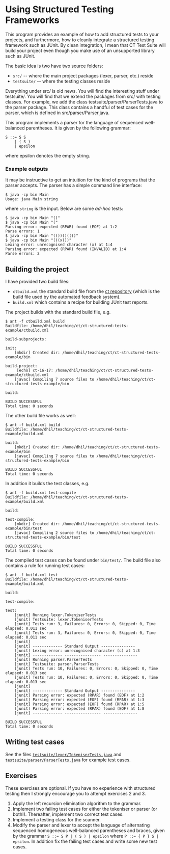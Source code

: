 # Using Structured Testing Frameworks
This program provides an example of how to add structured tests to your projects, and furthermore, 
how to cleanly integrate a structured testing framework such as JUnit. By clean integration, I mean 
that CT Test Suite will build your project even though you make use of an unsupported library such as JUnit. 
 
The basic idea is two have two source folders:

* `src/` -- where the main project packages (lexer, parser, etc.) reside
* `testsuite/` -- where the testing classes reside
    
Everything under src/ is old news. You will find the interesting stuff under testsuite/.
You will find that we extend the packages from src/ with testing classes. For example, 
we add the class testsuite/parser/ParserTests.java to the parser package. This class contains 
a handful of test cases for the parser, which is defined in src/parser/Parser.java.
   
This program implements a parser for the language of sequenced well-balanced parentheses. 
It is given by the following grammar:

```   
S ::= S S 
    | ( S ) 
    | epsilon 
```
where epsilon denotes the empty string.

### Example outputs
It may be instructive to get an intuition for the kind of programs that the parser accepts. The parser has a simple command line interface:
```
$ java -cp bin Main
Usage: java Main string
```
where `string` is the input. Below are some *ad-hoc* tests:
```
$ java -cp bin Main "()"
$ java -cp bin Main "("
Parsing error: expected (RPAR) found (EOF) at 1:2
Parse errors: 1
$ java -cp bin Main "(())()(())"
$ java -cp bin Main "(((x)))"
Lexing error: unrecognised character (x) at 1:4
Parsing error: expected (RPAR) found (INVALID) at 1:4
Parse errors: 2
```

## Building the project
I have provided two build files:

* `ctbuild.xml` the standard build file from the [ct repository](https://bitbucket.org/cdubach/ct-16-17) (which is the build file used by the automated feedback system).
* `build.xml` which contains a recipe for building JUnit test reports.

The project builds with the standard build file, e.g.
```
$ ant -f ctbuild.xml build
Buildfile: /home/dhil/teaching/ct/ct-structured-tests-example/ctbuild.xml

build-subprojects:

init:
    [mkdir] Created dir: /home/dhil/teaching/ct/ct-structured-tests-example/bin

build-project:
     [echo] ct-16-17: /home/dhil/teaching/ct/ct-structured-tests-example/ctbuild.xml
    [javac] Compiling 7 source files to /home/dhil/teaching/ct/ct-structured-tests-example/bin

build:

BUILD SUCCESSFUL
Total time: 0 seconds
```
The other build file works as well:
```
$ ant -f build.xml build
Buildfile: /home/dhil/teaching/ct/ct-structured-tests-example/build.xml

build:
    [mkdir] Created dir: /home/dhil/teaching/ct/ct-structured-tests-example/bin
    [javac] Compiling 7 source files to /home/dhil/teaching/ct/ct-structured-tests-example/bin

BUILD SUCCESSFUL
Total time: 0 seconds
```
In addition it builds the test classes, e.g.
```
$ ant -f build.xml test-compile
Buildfile: /home/dhil/teaching/ct/ct-structured-tests-example/build.xml

build:

test-compile:
    [mkdir] Created dir: /home/dhil/teaching/ct/ct-structured-tests-example/bin/test
    [javac] Compiling 2 source files to /home/dhil/teaching/ct/ct-structured-tests-example/bin/test

BUILD SUCCESSFUL
Total time: 0 seconds
```
The compiled test cases can be found under `bin/test/`. The build file also contains a rule for running test cases:
```
$ ant -f build.xml test
Buildfile: /home/dhil/teaching/ct/ct-structured-tests-example/build.xml

build:

test-compile:

test:
    [junit] Running lexer.TokeniserTests
    [junit] Testsuite: lexer.TokeniserTests
    [junit] Tests run: 3, Failures: 0, Errors: 0, Skipped: 0, Time elapsed: 0.011 sec
    [junit] Tests run: 3, Failures: 0, Errors: 0, Skipped: 0, Time elapsed: 0.011 sec
    [junit] 
    [junit] ------------- Standard Output ---------------
    [junit] Lexing error: unrecognised character (c) at 1:3
    [junit] ------------- ---------------- ---------------
    [junit] Running parser.ParserTests
    [junit] Testsuite: parser.ParserTests
    [junit] Tests run: 10, Failures: 0, Errors: 0, Skipped: 0, Time elapsed: 0.013 sec
    [junit] Tests run: 10, Failures: 0, Errors: 0, Skipped: 0, Time elapsed: 0.013 sec
    [junit] 
    [junit] ------------- Standard Output ---------------
    [junit] Parsing error: expected (RPAR) found (EOF) at 1:2
    [junit] Parsing error: expected (EOF) found (RPAR) at 1:3
    [junit] Parsing error: expected (EOF) found (RPAR) at 1:5
    [junit] Parsing error: expected (RPAR) found (EOF) at 1:8
    [junit] ------------- ---------------- ---------------

BUILD SUCCESSFUL
Total time: 0 seconds
```
## Writing test cases
See the files [`testsuite/lexer/TokeniserTests.java`](testsuite/lexer/TokeniserTests.java) and [`testsuite/parser/ParserTests.java`](testsuite/parser/ParserTests.java) for example test cases.

## Exercises
These exercises are optional. If you have no experience with structured testing then I strongly encourage you to attempt exercises 2 and 3.

1. Apply the left recursion elimination algorithm to the grammar.
2. Implement two failing test cases for either the tokeniser or parser (or both!). Thereafter, implement two correct test cases.
3. Implement a testing class for the scanner.
4. Modify the parser and lexer to accept the language of alternating sequenced homogeneous well-balanced parentheses and braces, given by the grammar `S ::= S P | ( S ) | epsilon` where `P ::= { P } S | epsilon`. In addition fix the failing test cases and write some new test cases.
